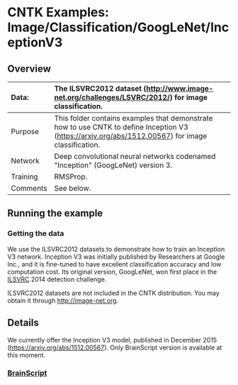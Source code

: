 # CNTK Examples: Image/Classification/GoogLeNet/InceptionV3

## Overview

|Data:     |The ILSVRC2012 dataset (http://www.image-net.org/challenges/LSVRC/2012/) for image classification.
|:---------|:---
|Purpose   |This folder contains examples that demonstrate how to use CNTK to define Inception V3 (https://arxiv.org/abs/1512.00567) for image classification.
|Network   |Deep convolutional neural networks codenamed "Inception" (GoogLeNet) version 3.
|Training  |RMSProp.
|Comments  |See below.

## Running the example

### Getting the data
We use the ILSVRC2012 datasets to demonstrate how to train an Inception V3 network. Inception V3 was initially published by Researchers at Google Inc., and it is fine-tuned to have excellent classification accuracy and low computation cost. Its original version, GoogLeNet, won first place in the [ILSVRC](http://www.image-net.org/challenges/LSVRC/) 2014 detection challenge.


ILSVRC2012 datasets are not included in the CNTK distribution. You may obtain it through http://image-net.org.

## Details

We currently offer the Inception V3 model, published in December 2015 (https://arxiv.org/abs/1512.00567). Only BrainScript version is available at this moment.

### [BrainScript](./BrainScript)
